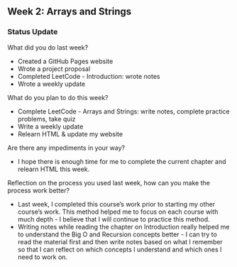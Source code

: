 ## Week 2: Arrays and Strings 

### Status Update

What did you do last week?
* Created a GitHub Pages website
* Wrote a project proposal 
* Completed LeetCode - Introduction: wrote notes
* Wrote a weekly update

What do you plan to do this week?
* Complete LeetCode - Arrays and Strings: write notes, complete practice problems, take quiz 
* Write a weekly update
* Relearn HTML & update my website

Are there any impediments in your way?
* I hope there is enough time for me to complete the current chapter and relearn HTML this week.

Reflection on the process you used last week, how can you make the process work better?
* Last week, I completed this course’s work prior to starting my other course’s work. This method helped me to focus on each course with much depth - I believe that I will continue to practice this method.
* Writing notes while reading the chapter on Introduction really helped me to understand the Big O and Recursion concepts better - I can try to read the material first and then write notes based on what I remember so that I can reflect on which concepts I understand and which ones I need to work on. 
